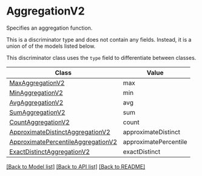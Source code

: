 # AggregationV2

Specifies an aggregation function.

This is a discriminator type and does not contain any fields. Instead, it is a union
of of the models listed below.

This discriminator class uses the `type` field to differentiate between classes.

| Class | Value
| ------------ | -------------
[MaxAggregationV2](MaxAggregationV2.md) | max
[MinAggregationV2](MinAggregationV2.md) | min
[AvgAggregationV2](AvgAggregationV2.md) | avg
[SumAggregationV2](SumAggregationV2.md) | sum
[CountAggregationV2](CountAggregationV2.md) | count
[ApproximateDistinctAggregationV2](ApproximateDistinctAggregationV2.md) | approximateDistinct
[ApproximatePercentileAggregationV2](ApproximatePercentileAggregationV2.md) | approximatePercentile
[ExactDistinctAggregationV2](ExactDistinctAggregationV2.md) | exactDistinct


[[Back to Model list]](../../../README.md#models-v2-link) [[Back to API list]](../../../README.md#apis-v2-link) [[Back to README]](../../../README.md)
